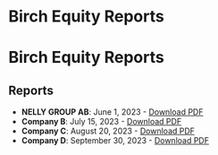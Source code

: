 # Birch Equity Reports

<p align="center">
  <h1>Birch Equity Reports</h1>
</p>

## Reports

- **NELLY GROUP AB**: June 1, 2023 - [Download PDF](reports/company_a_20230601.pdf)
- **Company B**: July 15, 2023 - [Download PDF](reports/company_b_20230715.pdf)
- **Company C**: August 20, 2023 - [Download PDF](reports/company_c_20230820.pdf)
- **Company D**: September 30, 2023 - [Download PDF](reports/company_d_20230930.pdf)

<!-- Add more reports as needed -->
